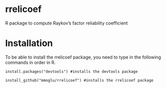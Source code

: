 # rrelicoef
R package to compute Raykov’s factor reliability coefficient

# Installation
To be able to install the rrelicoef package, you need to type in the following commands in order in R.
```
install.packages("devtools") #installs the devtools package
```
```
install_github("mmoglu/rrelicoef") #installs the rrelicoef package
```
